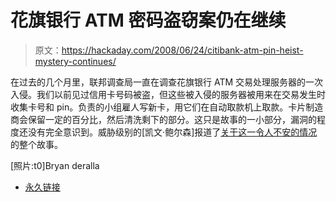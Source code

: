 # 花旗银行 ATM 密码盗窃案仍在继续

> 原文：<https://hackaday.com/2008/06/24/citibank-atm-pin-heist-mystery-continues/>

在过去的几个月里，联邦调查局一直在调查花旗银行 ATM 交易处理服务器的一次入侵。我们以前见过信用卡号码被盗，但这些被入侵的服务器被用来在交易发生时收集卡号和 pin。负责的小组雇人写新卡，用它们在自动取款机上取款。卡片制造商会保留一定的百分比，然后清洗剩下的部分。这只是故事的一小部分，漏洞的程度还没有完全意识到。威胁级别的[凯文·鲍尔森]报道了[关于这一令人不安的情况](http://blog.wired.com/27bstroke6/2008/06/fbi-arrests-six.html)的整个故事。

[照片:t0]Bryan deralla

*   [永久链接](http://blog.wired.com/27bstroke6/2008/06/fbi-arrests-six.html)